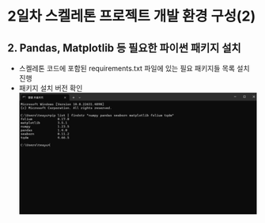 # 2일차 스켈레톤 프로젝트 개발 환경 구성(2)

## 2. Pandas, Matplotlib 등 필요한 파이썬 패키지 설치
- 스켈레톤 코드에 포함된 requirements.txt 파일에 있는 필요 패키지들 목록 설치 진행
- 패키지 설치 버전 확인
    ![패키지 설치 버전 확인](assets/패키지설치확인.png)



